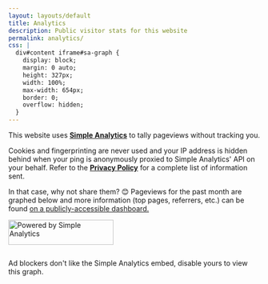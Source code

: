 ```yaml
---
layout: layouts/default
title: Analytics
description: Public visitor stats for this website
permalink: analytics/
css: |
  div#content iframe#sa-graph {
    display: block;
    margin: 0 auto;
    height: 327px;
    width: 100%;
    max-width: 654px;
    border: 0;
    overflow: hidden;
  }
---
```


This website uses [**Simple Analytics**](https://simpleanalytics.com/?ref=bejoistic.com) to tally pageviews without tracking you.

Cookies and fingerprinting are never used and your IP address is hidden behind when your ping is anonymously proxied to Simple Analytics' API on your behalf. Refer to the [**Privacy Policy**](/privacy/) for a complete list of information sent.

In that case, why not share them? 😊 Pageviews for the past month are graphed below and more information (top pages, referrers, etc.) can be found [on a publicly-accessible dashboard.](https://simpleanalytics.com/bejoistic.com?utm_source=bejoistic.com&utm_content=badge)

<p class="center"><a class="no-underline" href="https://simpleanalytics.com/bejoistic.com?utm_source=bejoistic.com&amp;utm_content=badge" target="_blank" rel="noopener"><img src="https://simpleanalyticsbadge.com/bejoistic.com?mode=dark" width="210" height="50" alt="Powered by Simple Analytics" loading="lazy" referrerpolicy="no-referrer" crossorigin="anonymous"></a></p>

<div class="simpleanalytics-parent-class">
  <div
    class="simpleanalytics-graph-class"
    data-sa-graph-url="https://simpleanalytics.com/bejoistic.com?color=000000"
    data-sa-page-views-selector="#pageviews"
  >
    <p>
      Ad blockers don't like the Simple Analytics embed, disable yours to view
      this graph.
    </p>
  </div>
</div>

<script src="https://track.bejoistic.com/embed.js"></script>

<style>
  .simpleanalytics-parent-class {
    display: flex;
    flex-direction: column;
    align-items: center;
  }
  .simpleanalytics-graph-class {
    align-self: stretch;
  }
</style>
